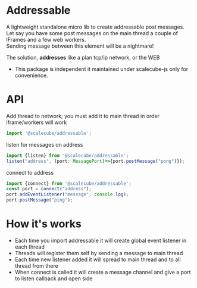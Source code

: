 # Addressable

A lightweight standalone micro lib to create addressable post messages.  
Let say you have some post messages on the main thread a couple of IFrames and a few web workers.  
Sending message between this element will be a nightmare!

The solution, **addresses** like a plan tcp/ip network, or the WEB

-   This package is independent it maintained under scalecube-js only for convenience.

# API

Add thread to network; you must add it to main thread in order iframe/workers will work

```ts
import '@scalecube/addressable';
```

listen for messages on address

```ts
import {listen} from '@scalecube/addressable';
listen("address", (port: MessagePort)=>{port.postMessage("pong")});
```

connect to address

```ts
import {connect} from '@scalecube/addressable';
const port = connect("address");
port.addEventListener("message", console.log);
port.postMessage("ping");


```

# How it's works

-   Each time you import addressable it will create global event listener in each thread
-   Threads will register them self by sending a message to main thread
-   Each time new listener added it will spread to main thread and to all thread from there
-   When connect is called it will create a message channel and give a port to listen callback and open side 
